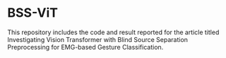 # BSS-ViT
This repository includes the code and result reported for the article titled Investigating Vision Transformer with Blind Source Separation Preprocessing for EMG-based Gesture Classification.
